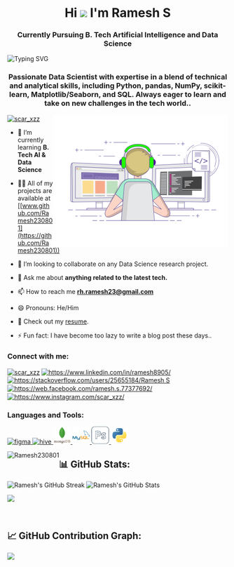 
<h1 align="center">Hi <img src="https://raw.githubusercontent.com/iampavangandhi/iampavangandhi/master/gifs/Hi.gif" width="30px"> I'm Ramesh S</h1>
<h3 align="center">Currently Pursuing B. Tech Artificial Intelligence and Data Science</h3>
<img src ="https://readme-typing-svg.herokuapp.com?font=Montserrat&color=blue&size=24&lines=Hi,+I'm+Ramesh+S;I+have+a+strong+interest+in+Data+Science+and+Artificial+Intelligence.;AI+Enthusiast+!.;I'm+more+of+a+self-learner+;who+loves+to+learn+from+internet.;" alt="Typing SVG" >

<h3 align="center">
Passionate Data Scientist with expertise in a blend of technical and analytical skills, including Python, pandas, NumPy, scikit-learn, Matplotlib/Seaborn, and SQL. Always eager to learn and take on new challenges in the tech world..</h3>
<img align="right" alt="Coding" width="400" src="https://raw.githubusercontent.com/devSouvik/devSouvik/master/gif3.gif">

<p align="left"> <a href="https://twitter.com/scar_xzz" target="blank"><img src="https://img.shields.io/twitter/follow/scar_xzz?logo=twitter&style=for-the-badge" alt="scar_xzz" /></a> </p>


- 🌱 I’m currently learning **B. Tech AI & Data Science**

- 👨‍💻 All of my projects are available at [[www.github.com/Ramesh230801](https://github.com/Ramesh230801))

- 👯 I’m looking to collaborate on any Data Science research project.
- 💬 Ask me about **anything related to the latest tech.**
- 📫 How to reach me **rh.ramesh23@gmail.com**
- 😄 Pronouns: He/Him
- 🧾 Check out my [resume](https://drive.google.com/file/d/1VFsRDY8awn4L1_xTddZZ5U5NHg6xT-dQ/view?usp=drive_link).
- ⚡ Fun fact: I have become too lazy to write a blog post these days.. 

<h3 align="left">Connect with me:</h3>
<p align="left">
<a href="https://twitter.com/scar_xzz" target="blank"><img align="center" src="https://raw.githubusercontent.com/rahuldkjain/github-profile-readme-generator/master/src/images/icons/Social/twitter.svg" alt="scar_xzz" height="30" width="40" /></a>
<a href="https://www.linkedin.com/in/ramesh8905/" target="blank"><img align="center" src="https://raw.githubusercontent.com/rahuldkjain/github-profile-readme-generator/master/src/images/icons/Social/linked-in-alt.svg" alt="https://www.linkedin.com/in/ramesh8905/" height="30" width="40" /></a>
<a href="https://stackoverflow.com/users/25655184/muhammedh-shadir" target="blank"><img align="center" src="https://raw.githubusercontent.com/rahuldkjain/github-profile-readme-generator/master/src/images/icons/Social/stack-overflow.svg" alt="https://stackoverflow.com/users/25655184/Ramesh S" height="30" width="40" /></a>
<a href="https://web.facebook.com/ramesh.s.77377692/" target="blank"><img align="center" src="https://raw.githubusercontent.com/rahuldkjain/github-profile-readme-generator/master/src/images/icons/Social/facebook.svg" alt="https://web.facebook.com/ramesh.s.77377692/" height="30" width="40" /></a>
<a href="https://www.instagram.com/scar_xzz/" target="blank"><img align="center" src="https://raw.githubusercontent.com/rahuldkjain/github-profile-readme-generator/master/src/images/icons/Social/instagram.svg" alt="https://www.instagram.com/scar_xzz/" height="30" width="40" /></a>
</p>

<h3 align="left">Languages and Tools:</h3>
<p align="left"> <a href="https://www.figma.com/" target="_blank" rel="noreferrer"> <img src="https://www.vectorlogo.zone/logos/figma/figma-icon.svg" alt="figma" width="40" height="40"/> </a> <a href="https://hive.apache.org/" target="_blank" rel="noreferrer"> <img src="https://www.vectorlogo.zone/logos/apache_hive/apache_hive-icon.svg" alt="hive" width="40" height="40"/> </a> <a href="https://www.mongodb.com/" target="_blank" rel="noreferrer"> <img src="https://raw.githubusercontent.com/devicons/devicon/master/icons/mongodb/mongodb-original-wordmark.svg" alt="mongodb" width="40" height="40"/> </a> <a href="https://www.mysql.com/" target="_blank" rel="noreferrer"> <img src="https://raw.githubusercontent.com/devicons/devicon/master/icons/mysql/mysql-original-wordmark.svg" alt="mysql" width="40" height="40"/> </a> <a href="https://www.photoshop.com/en" target="_blank" rel="noreferrer"> <img src="https://raw.githubusercontent.com/devicons/devicon/master/icons/photoshop/photoshop-line.svg" alt="photoshop" width="40" height="40"/> </a> <a href="https://www.python.org" target="_blank" rel="noreferrer"> <img src="https://raw.githubusercontent.com/devicons/devicon/master/icons/python/python-original.svg" alt="python" width="40" height="40"/> </a> </p>

<p><img align="left" src="https://github-readme-stats.vercel.app/api/top-langs?username=Ramesh230801&show_icons=true&locale=en&layout=compact&theme=tokyonight" alt="Ramesh230801" /></p>

## 📊 GitHub Stats:

<img alt="Ramesh's GitHub Streak" src="https://github-readme-streak-stats.herokuapp.com/?user=Ramesh230801&theme=white&&hide_border=true" width='48%' /> <img alt="Ramesh's GitHub Stats" src="https://github-readme-stats-mauve-ten.vercel.app/api?username=Ramesh230801&show_icons=true&hide_border=true&count_private=true&include_all_commits=true" width='48%' />




<p align="Left">
    <img src="https://github-profile-trophy.vercel.app/?username=Ramesh230801&column=8&row=1">
</p>
<br>

## 📈 GitHub Contribution Graph:

<div align="Left">
    <img height="300px" src="https://github-readme-activity-graph.vercel.app/graph?username=Ramesh230801&theme=minimal"/>
</div>
<br>
